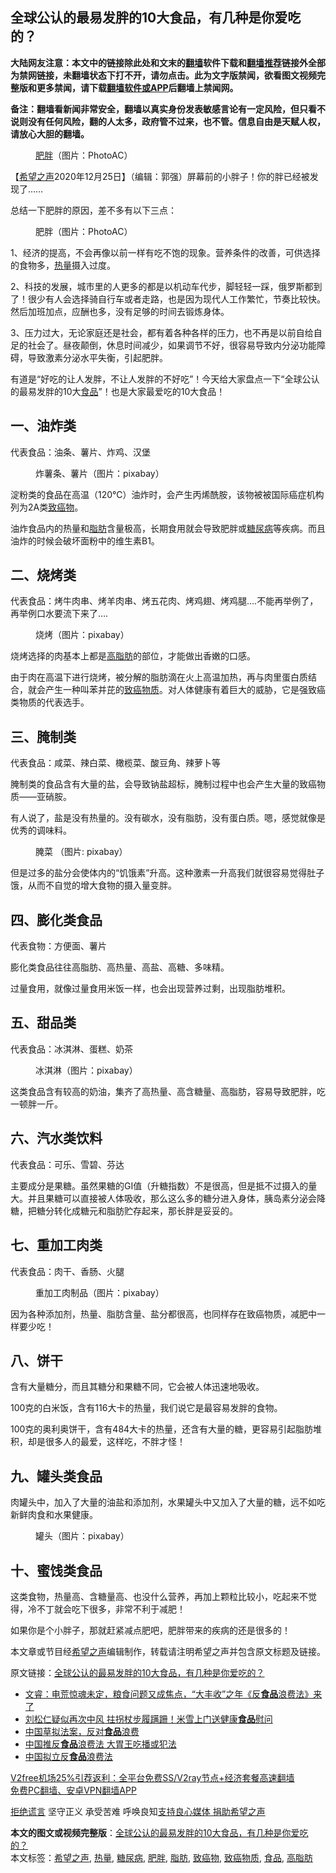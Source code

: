  <h2>全球公认的最易发胖的10大食品，有几种是你爱吃的？</h2> <p class="notice"><b>大陆网友注意：本文中的链接除此处和文末的<a href="https://github.com/bannedbook/fanqiang" >翻墙</a>软件下载和<a href="https://github.com/killgcd/justmysocks/blob/master/README.md">翻墙推荐</a>链接外全部为禁网链接，未翻墙状态下打不开，请勿点击。此为文字版禁闻，欲看图文视频完整版和更多禁闻，请下载<a href="https://github.com/bannedbook/fanqiang">翻墙软件或APP</a>后翻墙上禁闻网。</p><p>备注：翻墙看新闻非常安全，翻墙以真实身份发表敏感言论有一定风险，但只看不说则没有任何风险，翻的人太多，政府管不过来，也不管。信息自由是天赋人权，请放心大胆的翻墙。</b></p>  <div class="entry"> <figure><figcaption><a href="https://www.bannedbook.org/bnews/tag/%E8%82%A5%E8%83%96/" class="st_tag internal_tag" rel="tag" title="标签 肥胖 下的日志">肥胖</a>（图片：PhotoAC）	</figcaption></figure> <p>【<span class='wp_keywordlink_affiliate'><a href="https://www.soundofhope.org" title="希望之声" target="_blank">希望之声</a></span>2020年12月25日】（编辑：郭强）屏幕前的小胖子！你的胖已经被发现了&#8230;&#8230;</p> <p>总结一下肥胖的原因，差不多有以下三点：</p> <figure><figcaption>肥胖（图片：PhotoAC）</figcaption></figure> <p>1、经济的提高，不会再像以前一样有吃不饱的现象。营养条件的改善，可供选择的食物多，<a href="https://www.bannedbook.org/bnews/tag/%E7%83%AD%E9%87%8F/" class="st_tag internal_tag" rel="tag" title="标签 热量 下的日志">热量</a>摄入过度。</p> <p>2、科技的发展，城市里的人更多的都是以机动车代步，脚轻轻一踩，俄罗斯都到了！很少有人会选择骑自行车或者走路，也是因为现代人工作繁忙，节奏比较快。然后加班加点，应酬也多，没有足够的时间去锻炼身体。</p> <p>3、压力过大，无论家庭还是社会，都有着各种各样的压力，也不再是以前自给自足的社会了。昼夜颠倒，休息时间减少，如果调节不好，很容易导致内分泌功能障碍，导致激素分泌水平失衡，引起肥胖。</p> <p>有道是“好吃的让人发胖，不让人发胖的不好吃”！今天给大家盘点一下“全球公认的最易发胖的10大<a href="https://www.bannedbook.org/bnews/tag/%e9%a3%9f%e5%93%81/" class="st_tag internal_tag" rel="tag" title="标签 食品 下的日志">食品</a>”！也是大家最爱吃的10大食品！</p> <h2>一、油炸类</h2> <p>代表食品：油条、薯片、炸鸡、汉堡</p> <figure><figcaption>炸薯条、薯片（图片：pixabay）</figcaption></figure> <p>淀粉类的食品在高温（120℃）油炸时，会产生丙烯酰胺，该物被被国际癌症机构列为2A类<a href="https://www.bannedbook.org/bnews/tag/%e8%87%b4%e7%99%8c%e7%89%a9/" class="st_tag internal_tag" rel="tag" title="标签 致癌物 下的日志">致癌物</a>。</p>  <p>油炸食品内的热量和<a href="https://www.bannedbook.org/bnews/tag/%E8%84%82%E8%82%AA/" class="st_tag internal_tag" rel="tag" title="标签 脂肪 下的日志">脂肪</a>含量极高，长期食用就会导致肥胖或<a href="https://www.bannedbook.org/bnews/tag/%e7%b3%96%e5%b0%bf%e7%97%85/" class="st_tag internal_tag" rel="tag" title="标签 糖尿病 下的日志">糖尿病</a>等疾病。而且油炸的时候会破坏面粉中的维生素B1。</p> <h2>二、烧烤类</h2> <p>代表食品：烤牛肉串、烤羊肉串、烤五花肉、烤鸡翅、烤鸡腿&#8230;.不能再举例了，再举例口水要流下来了&#8230;.</p> <figure><figcaption>烧烤（图片：pixabay）</figcaption></figure> <p>烧烤选择的肉基本上都是<a href="https://www.bannedbook.org/bnews/tag/%E9%AB%98%E8%84%82%E8%82%AA/" class="st_tag internal_tag" rel="tag" title="标签 高脂肪 下的日志">高脂肪</a>的部位，才能做出香嫩的口感。</p> <p>由于肉在高温下进行烧烤，被分解的脂肪滴在火上高温加热，再与肉里蛋白质结合，就会产生一种叫苯并芘的<a href="https://www.bannedbook.org/bnews/tag/%E8%87%B4%E7%99%8C%E7%89%A9%E8%B4%A8/" class="st_tag internal_tag" rel="tag" title="标签 致癌物质 下的日志">致癌物质</a>。对人体健康有着巨大的威胁，它是强致癌类物质的代表选手。</p> <h2>三、腌制类</h2> <p>代表食品：咸菜、辣白菜、橄榄菜、酸豆角、辣萝卜等</p> <p>腌制类的食品含有大量的盐，会导致钠盐超标，腌制过程中也会产生大量的致癌物质——亚硝胺。</p> <p>有人说了，盐是没有热量的。没有碳水，没有脂肪，没有蛋白质。嗯，感觉就像是优秀的调味料。</p> <figure><figcaption>腌菜  （图片: pixabay）</figcaption></figure> <p>但是过多的盐分会使体内的“饥饿素”升高。这种激素一升高我们就很容易觉得肚子饿，从而不自觉的增大食物的摄入量变胖。</p>  <h2>四、膨化类食品</h2> <p>代表食物：方便面、薯片</p> <p>膨化类食品往往高脂肪、高热量、高盐、高糖、多味精。</p> <p>过量食用，就像过量食用米饭一样，也会出现营养过剩，出现脂肪堆积。</p> <h2>五、甜品类</h2> <p>代表食品：冰淇淋、蛋糕、奶茶</p> <figure><figcaption>冰淇淋（图片：pixabay）</figcaption></figure> <p>这类食品含有较高的奶油，集齐了高热量、高含糖量、高脂肪，容易导致肥胖，吃一顿胖一斤。</p> <h2>六、汽水类饮料</h2> <p>代表食品：可乐、雪碧、芬达</p> <p>主要成分是果糖。虽然果糖的GI值（升糖指数）不是很高，但是抵不过摄入的量大。并且果糖可以直接被人体吸收，那么这么多的糖分进入身体，胰岛素分泌会降糖，把糖分转化成糖元和脂肪贮存起来，那长胖是妥妥的。</p> <h2>七、重加工肉类</h2> <p>代表食品：肉干、香肠、火腿</p>  <figure><figcaption>重加工肉制品（图片：pixabay）</figcaption></figure> <p>因为各种添加剂，热量、脂肪含量、盐分都很高，也同样存在致癌物质，减肥中一样要少吃！</p> <h2>八、饼干</h2> <p>含有大量糖分，而且其糖分和果糖不同，它会被人体迅速地吸收。</p> <p>100克的白米饭，含有116大卡的热量，我们说它是最容易发胖的食物。</p> <p>100克的奥利奥饼干，含有484大卡的热量，还含有大量的糖，更容易引起脂肪堆积，却是很多人的最爱，这样吃，不胖才怪！</p> <h2>九、罐头类食品</h2> <p>肉罐头中，加入了大量的油盐和添加剂，水果罐头中又加入了大量的糖，远不如吃新鲜肉食和水果健康。</p> <figure><figcaption>罐头（图片：pixabay）</figcaption></figure> <h2>十、蜜饯类食品</h2> <p>这类食物，热量高、含糖量高、也没什么营养，再加上颗粒比较小，吃起来不觉得，冷不丁就会吃下很多，非常不利于减肥！</p> <p>如果你是个小胖子，那就赶紧减点肥吧，肥胖带来的疾病的还是很多的！</p> <p>本文章或节目经<a href="https://www.bannedbook.org/bnews/tag/%e5%b8%8c%e6%9c%9b%e4%b9%8b%e5%a3%b0/" class="st_tag internal_tag" rel="tag" title="标签 希望之声 下的日志">希望之声</a>编辑制作，转载请注明希望之声并包含原文标题及链接。</p>  <p>原文链接：<a class="src_link"  href="https://www.soundofhope.org/post/456820" target="_blank">全球公认的最易发胖的10大食品，有几种是你爱吃的？</a></p> <ul class='op-related-articles' title='相关阅读'> <li><a href='https://www.bannedbook.org/bnews/bannedvideo/20201225/1454757.html' target='_blank'>文睿：电荒惊魂未定，粮食问题又成焦点，“大丰收”之年《反<b>食品</b>浪费法》来了</a></li> <li><a href='https://www.bannedbook.org/bnews/yule/20201225/1454700.html' target='_blank'>刘松仁疑似再次中风 拄拐杖步履蹒跚！米雪上门送健康<b>食品</b>慰问</a></li> <li><a href='https://www.bannedbook.org/bnews/headline/20201224/1453931.html' target='_blank'>中国草拟法案，反对<b>食品</b>浪费</a></li> <li><a href='https://www.bannedbook.org/bnews/headline/20201222/1453018.html' target='_blank'>中国推反<b>食品</b>浪费法 大胃王吃播或犯法</a></li> <li><a href='https://www.bannedbook.org/bnews/baitai/20201222/1452939.html' target='_blank'>中国拟立反<b>食品</b>浪费法</a></li> </ul> <p class="texttj"> <a href="https://github.com/bannedbook/fanqiang/wiki/V2ray%E6%9C%BA%E5%9C%BA" target="_blank">V2free机场25%引荐返利：全平台免费SS/V2ray节点+经济套餐高速翻墙</a><br/> <a href="https://github.com/bannedbook/fanqiang/wiki/%E7%A6%81%E9%97%BB%E7%BD%91%E5%AE%89%E5%8D%93%E7%BF%BB%E5%A2%99%E6%96%B0%E9%97%BBAPP" target="_blank">免费PC翻墙、安卓VPN翻墙APP</a></p><p><span class='wp_keywordlink'><a href="https://www.bannedbook.org/forum2/topic1584.html" title="《拒绝谎言》" target="_blank">拒绝谎言</a></span> 坚守正义 承受苦难 呼唤良知<a href="/page/donate">支持良心媒体 捐助希望之声</a></p><a name='sharetosocial'></a>       <div><b>本文的图文或视频完整版</b>：<a href='https://www.bannedbook.org/bnews/comments/20201225/1454803.html'>全球公认的最易发胖的10大食品，有几种是你爱吃的？</a></div>  </div><!--END ENTRY--> <div class="postfooter"> <div>本文标签：<a href="https://www.bannedbook.org/bnews/tag/%e5%b8%8c%e6%9c%9b%e4%b9%8b%e5%a3%b0/" rel="tag">希望之声</a>, <a href="https://www.bannedbook.org/bnews/tag/%E7%83%AD%E9%87%8F/" rel="tag">热量</a>, <a href="https://www.bannedbook.org/bnews/tag/%e7%b3%96%e5%b0%bf%e7%97%85/" rel="tag">糖尿病</a>, <a href="https://www.bannedbook.org/bnews/tag/%E8%82%A5%E8%83%96/" rel="tag">肥胖</a>, <a href="https://www.bannedbook.org/bnews/tag/%E8%84%82%E8%82%AA/" rel="tag">脂肪</a>, <a href="https://www.bannedbook.org/bnews/tag/%e8%87%b4%e7%99%8c%e7%89%a9/" rel="tag">致癌物</a>, <a href="https://www.bannedbook.org/bnews/tag/%E8%87%B4%E7%99%8C%E7%89%A9%E8%B4%A8/" rel="tag">致癌物质</a>, <a href="https://www.bannedbook.org/bnews/tag/%e9%a3%9f%e5%93%81/" rel="tag">食品</a>, <a href="https://www.bannedbook.org/bnews/tag/%E9%AB%98%E8%84%82%E8%82%AA/" rel="tag">高脂肪</a></div>  </div><!--END POSTFOOTER--> 